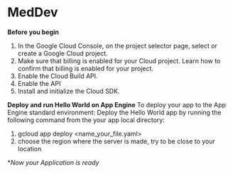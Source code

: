 # MedDev
**Before you begin**
1. In the Google Cloud Console, on the project selector page, select or create a Google Cloud project.
2. Make sure that billing is enabled for your Cloud project. Learn how to confirm that billing is enabled for your project.
3. Enable the Cloud Build API.
4. Enable the API
5. Install and initialize the Cloud SDK.

**Deploy and run Hello World on App Engine**
To deploy your app to the App Engine standard environment:
Deploy the Hello World app by running the following command from the your app local directory:
1. gcloud app deploy <name_your_file.yaml>
2. choose the region where the server is made, try to be close to your location

**Now your Application is ready*
